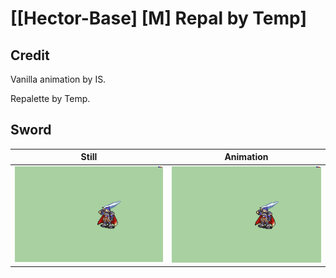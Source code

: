 # [\[Hector-Base\] \[M\] Repal by Temp]

## Credit

Vanilla animation by IS.

Repalette by Temp.
	
## Sword

| Still | Animation |
| :---: | :-------: |
| ![Sword still](./Sword_000.png) | ![Sword animation](./Sword.gif) |
